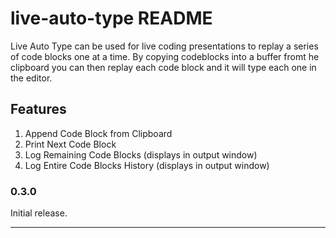 # live-auto-type README

Live Auto Type can be used for live coding presentations to replay a series of code blocks one at a time. By copying codeblocks into a buffer fromt he clipboard you can then replay each code block and it will type each one in the editor.

## Features

1. Append Code Block from Clipboard
2. Print Next Code Block
3. Log Remaining Code Blocks (displays in output window)
4. Log Entire Code Blocks History (displays in output window)


### 0.3.0

Initial release.

-----------------------------------------------------------------------------------------------------------
